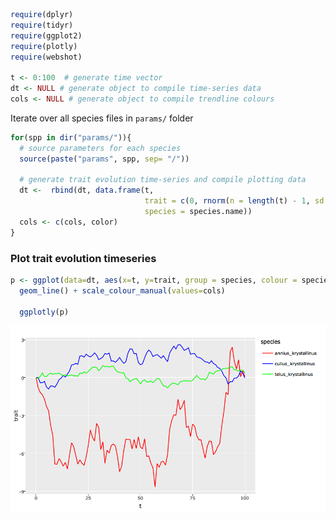 

```r
require(dplyr)
require(tidyr)
require(ggplot2)
require(plotly)
require(webshot)

t <- 0:100  # generate time vector
dt <- NULL # generate object to compile time-series data
cols <- NULL # generate object to compile trendline colours
```

Iterate over all species files in `params/` folder


```r
for(spp in dir("params/")){
  # source parameters for each species
  source(paste("params", spp, sep= "/"))
  
  # generate trait evolution time-series and compile plotting data
  dt <-  rbind(dt, data.frame(t, 
                              trait = c(0, rnorm(n = length(t) - 1, sd = sqrt(sig2)) %>% cumsum()),
                              species = species.name))
  cols <- c(cols, color)
}
```

### Plot trait evolution timeseries


```r
p <- ggplot(data=dt, aes(x=t, y=trait, group = species, colour = species)) + 
  geom_line() + scale_colour_manual(values=cols) 
  
  ggplotly(p)
```

![plot of chunk unnamed-chunk-3](figure/unnamed-chunk-3-1.png)

